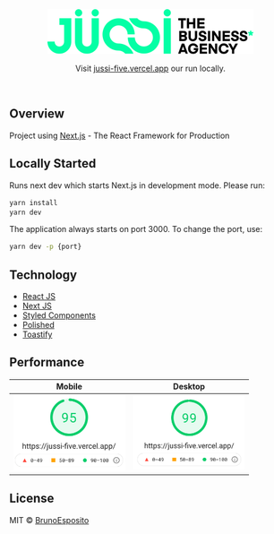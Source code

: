 <div align="center">
  <img src="./public/brand.svg" alt="jussi" />

  Visit [jussi-five.vercel.app](https://jussi-five.vercel.app/) our run locally.
</div>

<br>

## Overview
Project using [Next.js](https://nextjs.org/) - The React Framework for Production

## Locally Started
Runs next dev which starts Next.js in development mode. Please run:

```bash
yarn install
yarn dev
```
The application always starts on port 3000. To change the port, use:

```bash
yarn dev -p {port}
```

## Technology
- [React JS](https://pt-br.reactjs.org/)
- [Next JS](https://nextjs.org/)
- [Styled Components](http://styled-components.com/)
- [Polished](https://polished.js.org/)
- [Toastify](https://fkhadra.github.io/react-toastify/introduction/)

## Performance

|Mobile|Desktop|
|:-------------:|:-------------:|
|<img src="./public/readme/mobile.png" alt="jussi" width="200" />|<img src="./public/readme/desktop.png" alt="jussi" width="200" />|

## License

MIT © [BrunoEsposito](https://github.com/brunoesposito)